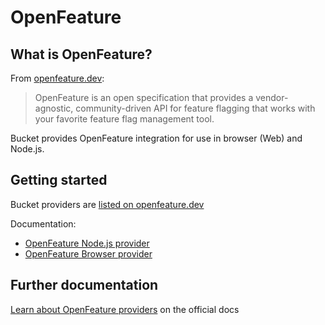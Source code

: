 # OpenFeature

## What is OpenFeature? <a href="#what-is-the-react-sdk" id="what-is-the-react-sdk"></a>

From [openfeature.dev](https://openfeature.dev):

> OpenFeature is an open specification that provides a vendor-agnostic, community-driven API for feature flagging that works with your favorite feature flag management tool.

Bucket provides OpenFeature integration for use in browser (Web) and Node.js.

## Getting started <a href="#getting-started" id="getting-started"></a>

Bucket providers are [listed on openfeature.dev](https://openfeature.dev/ecosystem?instant_search%5Bquery%5D=bucket)

Documentation:

* [OpenFeature Node.js provider](https://github.com/bucketco/bucket-javascript-sdk/blob/main/packages/openfeature-node-provider/README.md)
* [OpenFeature Browser provider](https://github.com/bucketco/bucket-javascript-sdk/tree/main/packages/openfeature-browser-provider)

## Further documentation <a href="#install-the-sdk" id="install-the-sdk"></a>

[Learn about OpenFeature providers](https://openfeature.dev/docs/reference/concepts/provider) on the official docs
